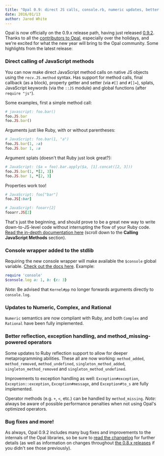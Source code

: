 ```yaml
---
title: "Opal 0.9: direct JS calls, console.rb, numeric updates, better reflection, and fixes aplenty"
date: 2016/01/13
author: Jared White
---
```


Opal is now officially on the 0.9.x release path, having just released [0.9.2](https://github.com/opal/opal/compare/v0.8.1...v0.9.2). Thanks to all the [contributors to Opal](https://github.com/opal/opal/graphs/contributors?from=2015-04-30&to=2016-01-13&type=c), especially over the holidays, and we're excited for what the new year will bring to the Opal community. Some highlights from the latest release:

### Direct calling of JavaScript methods

You can now make direct JavaScript method calls on native JS objects using the `recv.JS.method` syntax. Has support for method calls, final callback (as a block), property getter and setter (via `#[]` and `#[]=`), splats, JavaScript keywords (via the `::JS` module) and global functions (after `require "js"`).

<div id="continue-reading"></div>

Some examples, first a simple method call:

```ruby
# javascript: foo.bar()
foo.JS.bar
foo.JS.bar()
```
<div id="continue-reading"></div>
Arguments just like Ruby, with or without parentheses:

```ruby
# JavaScript: foo.bar(1, "a")
foo.JS.bar(1, :a)
foo.JS.bar 1, :a
```

Argument splats (doesn't that Ruby just look great?):

```ruby
# JavaScript: ($a = foo).bar.apply($a, [1].concat([2, 3]))
foo.JS.bar(1, *[2, 3])
foo.JS.bar 1, *[2, 3]
```

Properties work too!

```ruby
# JavaScript: foo["bar"]
foo.JS[:bar]

# JavaScript: fooarr[2]
fooarr.JS[2]
```

That's just the beginning, and should prove to be a great new way to write down-to-JS-level code without interrupting the flow of your Ruby code. [Read the in-depth documentation here](http://opalrb.com/docs/guides/v0.9.2/compiled_ruby.html) (scroll down to the **Calling JavaScript Methods** section).

### Console wrapper added to the stdlib

Requiring the new console wrapper will make available the `$console` global variable. [Check out the docs here](http://opalrb.com/docs/api/v0.9.2/stdlib/Console.html). Example:

```ruby
require 'console'
$console.log a: 1, b: {c: 3}
```

_Note:_ Be advised that `Kernel#pp` no longer forwards arguments directly to `console.log`.

### Updates to Numeric, Complex, and Rational

`Numeric` semantics are now compliant with Ruby, and both `Complex` and `Rational` have been fully implemented.

### Better reflection, exception handling, and method_missing-powered operators

Some updates to Ruby reflection support to allow for deeper metaprogramming abilities. These all are now working: `method_added`, `method_removed`, `method_undefined`, `singleton_method_added`, `singleton_method_removed` and `singleton_method_undefined`.

Improvements to exception handling as well: `Exception#exception`, `Exception::exception`, `Exception#message`, and `Exception#to_s` are fully implemented.

Operator methods (e.g. `+`, `<`, etc.) can be handled by `method_missing`. _Note:_ always be aware of possible performance penalties when not using Opal's optimized operators.

### Bug fixes and more!

As always, Opal 0.9.2 includes many bug fixes and improvements to the internals of the Opal libraries, so be sure to [read the changelog](https://github.com/opal/opal/blob/master/CHANGELOG.md#092---2016-01-10) for further details (as well as information on changes throughout [the 0.8.x releases](https://github.com/opal/opal/blob/master/CHANGELOG.md#081---2015-10-12) if you didn't see those previously).
